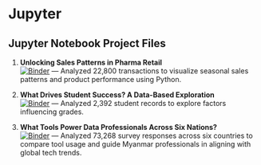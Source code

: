 # Jupyter

## Jupyter Notebook Project Files

1. **Unlocking Sales Patterns in Pharma Retail**  
   [![Binder](https://mybinder.org/badge_logo.svg)](https://mybinder.org/v2/gh/T-Naing/Jupyter/main?urlpath=%2Fdoc%2Ftree%2FEDA_pharma_retails_2015%2FEDA_pharma_sales_analysis.ipynb) — Analyzed 22,800 transactions to visualize seasonal sales patterns and product performance using Python.

2. **What Drives Student Success? A Data-Based Exploration**  
   [![Binder](https://mybinder.org/badge_logo.svg)](https://mybinder.org/v2/gh/T-Naing/Jupyter/main?urlpath=%2Fdoc%2Ftree%2FEDA_student_performance%2FEDA_student_performance.ipynb) — Analyzed 2,392 student records to explore factors influencing grades.

3. **What Tools Power Data Professionals Across Six Nations?**  
   [![Binder](https://mybinder.org/badge_logo.svg)](https://mybinder.org/v2/gh/T-Naing/Jupyter/main?urlpath=%2Fdoc%2Ftree%2FEDA_tech_stack_SO_2022%2FEDA_tech_stack_SO_2022.ipynb) — Analyzed 73,268 survey responses across six countries to compare tool usage and guide Myanmar professionals in aligning with global tech trends.